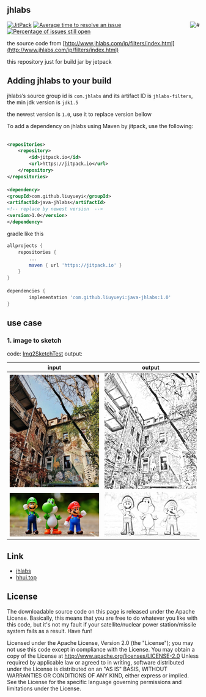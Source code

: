 jhlabs
---
<a href="https://blog.hhui.top" target="_blank">
    <img src="https://img.shields.io/badge/-微信关注“一灰灰blog”公众号-orange.svg" alt="#" align="right">
</a>

[![JitPack](https://jitpack.io/v/liuyueyi/java-jhlabs.svg)](https://jitpack.io/#liuyueyi/java-jhlabs)
[![Average time to resolve an issue](http://isitmaintained.com/badge/resolution/liuyueyi/java-jhlabs.svg)](http://isitmaintained.com/project/liuyueyi/java-jhlabs "Average time to resolve an issue")
[![Percentage of issues still open](http://isitmaintained.com/badge/open/liuyueyi/java-jhlabs.svg)](http://isitmaintained.com/project/liuyueyi/java-jhlabs "Percentage of issues still open")

the source code from [http://www.jhlabs.com/ip/filters/index.html](http://www.jhlabs.com/ip/filters/index.html)

this repository just for build jar by jetpack

## Adding jhlabs to your build

jhlabs’s source group id is `com.jhlabs` and its artifact ID is `jhlabs-filters`, the min jdk version is `jdk1.5`

the newest version is `1.0`, use it to replace version bellow

To add a dependency on jhlabs using Maven by jitpack, use the following:

```xml

<repositories>
    <repository>
        <id>jitpack.io</id>
        <url>https://jitpack.io</url>
    </repository>
</repositories>

<dependency>
<groupId>com.github.liuyueyi</groupId>
<artifactId>java-jhlabs</artifactId>
<!-- replace by newest version  -->
<version>1.0</version>
</dependency>
```

gradle like this

```gradle
allprojects {
    repositories {
        ...
        maven { url 'https://jitpack.io' }
    }
}

dependencies {
        implementation 'com.github.liuyueyi:java-jhlabs:1.0'
}
```

## use case

### 1. image to sketch

code: [Img2SketchTest](src/test/java/com/jhlabs/test/Img2SketchTest.java)
output:

| input                                               | output                                      |
|-----------------------------------------------------|---------------------------------------------|
| <img src="src/test/resources/photo.jpg?raw=true">   | <img src="assets/img/photo.png?raw=true">   | 
| <img src="src/test/resources/cartoon.jpg?raw=true"> | <img src="assets/img/cartoon.png?raw=true"> |

## Link

- [jhlabs](http://www.jhlabs.com/ip/filters/index.html)
- [hhui.top](https://blog.hhui.top)

## License

The downloadable source code on this page is released under the Apache License. Basically, this means that you are free
to do whatever you like with this code, but it's not my fault if your satellite/nuclear power station/missile system
fails as a result. Have fun!

Licensed under the Apache License, Version 2.0 (the "License"); you may not use this code except in compliance with the
License. You may obtain a copy of the License at http://www.apache.org/licenses/LICENSE-2.0 Unless required by
applicable law or agreed to in writing, software distributed under the License is distributed on an "AS IS" BASIS,
WITHOUT WARRANTIES OR CONDITIONS OF ANY KIND, either express or implied. See the License for the specific language
governing permissions and limitations under the License.